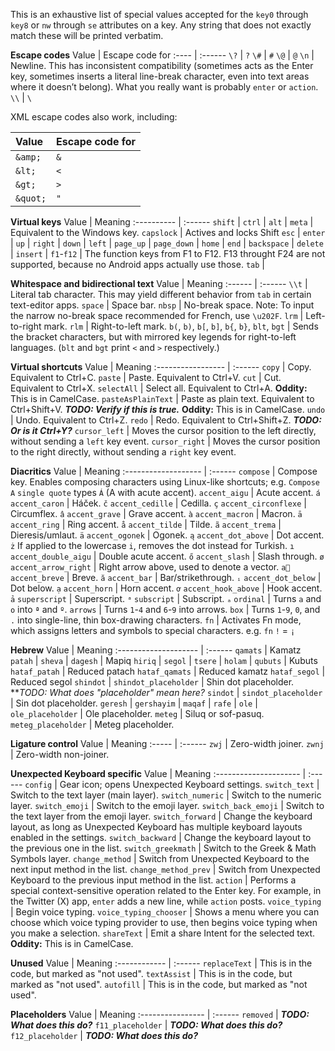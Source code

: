 This is an exhaustive list of special values accepted for the `key0` through `key8` or `nw` through `se` attributes on a key. Any string that does not exactly match these will be printed verbatim.

**Escape codes**
Value | Escape code for
:---- | :------
`\?`  | `?`
`\#`  | `#`
`\@`  | `@`
`\n`  | Newline. This has inconsistent compatibility (sometimes acts as the Enter key, sometimes inserts a literal line-break character, even into text areas where it doesn’t belong). What you really want is probably `enter` or `action`.
`\\`  | `\`

XML escape codes also work, including:

Value    | Escape code for
:------- | :------
`&amp;`  | `&`
`&lt;`   | `<`
`&gt;`   | `>`
`&quot;` | `"`

**Virtual keys**
Value       | Meaning
:---------- | :------
`shift`     |
`ctrl`      |
`alt`       |
`meta`      | Equivalent to the Windows key.
`capslock`  | Actives and locks Shift
`esc`       |
`enter`     |
`up`        |
`right`     |
`down`      |
`left`      |
`page_up`   |
`page_down` |
`home`      |
`end`       |
`backspace` |
`delete`    |
`insert`    |
`f1`-`f12`  | The function keys from F1 to F12. F13 throught F24 are not supported, because no Android apps actually use those.
`tab`       |

**Whitespace and bidirectional text**
Value   | Meaning
:------ | :------
`\\t`   | Literal tab character. This may yield different behavior from `tab` in certain text-editor apps.
`space` | Space bar.
`nbsp`  | No-break space. Note: To input the narrow no-break space recommended for French, use `\u202F`.
`lrm`   | Left-to-right mark.
`rlm`   | Right-to-left mark.
`b(`, `b)`, `b[`, `b]`, `b{`, `b}`, `blt`, `bgt` | Sends the bracket characters, but with mirrored key legends for right-to-left languages. (`blt` and `bgt` print `<` and `>` respectively.)

**Virtual shortcuts**
Value              | Meaning
:----------------- | :------
`copy`             | Copy. Equivalent to Ctrl+C.
`paste`            | Paste. Equivalent to Ctrl+V.
`cut`              | Cut. Equivalent to Ctrl+X.
`selectAll`        | Select all. Equivalent to Ctrl+A. **Oddity:** This is in CamelCase.
`pasteAsPlainText` | Paste as plain text. Equivalent to Ctrl+Shift+V. ***TODO: Verify if this is true.*** **Oddity:** This is in CamelCase.
`undo`             | Undo. Equivalent to Ctrl+Z.
`redo`             | Redo. Equivalent to Ctrl+Shift+Z. ***TODO: Or is it Ctrl+Y?***
`cursor_left`      | Moves the cursor position to the left directly, without sending a `left` key event.
`cursor_right`     | Moves the cursor position to the right directly, without sending a `right` key event.

**Diacritics**
Value                | Meaning
:------------------- | :------
`compose`            | Compose key. Enables composing characters using Linux-like shortcuts; e.g. `Compose` `A` `single quote` types `Á` (A with acute accent).
`accent_aigu`        | Acute accent. `á`
`accent_caron`       | Háček. `č`
`accent_cedille`     | Cedilla. `ç`
`accent_circonflexe` | Circumflex. `â`
`accent_grave`       | Grave accent. `à`
`accent_macron`      | Macron. `ā`
`accent_ring`        | Ring accent. `å`
`accent_tilde`       | Tilde. `ã`
`accent_trema`       | Dieresis/umlaut. `ä`
`accent_ogonek`      | Ogonek. `ą`
`accent_dot_above`   | Dot accent. `ż` If applied to the lowercase `i`, removes the dot instead for Turkish. `ı`
`accent_double_aigu` | Double acute accent. `ő`
`accent_slash`       | Slash through. `ø`
`accent_arrow_right` | Right arrow above, used to denote a vector. `a⃗`
`accent_breve`       | Breve. `ă`
`accent_bar`         | Bar/strikethrough. `ᵢ`
`accent_dot_below`   | Dot below. `ạ`
`accent_horn`        | Horn accent. `ơ`
`accent_hook_above`  | Hook accent. `ả`
`superscript`        | Superscript. `ᵃ`
`subscript`          | Subscript. `ₐ`
`ordinal`            | Turns `a` and `o` into `ª` and `º`.
`arrows`             | Turns `1`-`4` and `6`-`9` into arrows.
`box`                | Turns `1`-`9`, `0`, and `.` into single-line, thin box-drawing characters.
`fn`                 | Activates Fn mode, which assigns letters and symbols to special characters. e.g. `fn` `!` = `¡`

**Hebrew**
Value                 | Meaning
:-------------------- | :------
`qamats`              | Kamatz
`patah`               |
`sheva`               |
`dagesh`              | Mapiq
`hiriq`               |
`segol`               |
`tsere`               |
`holam`               |
`qubuts`              | Kubuts
`hataf_patah`         | Reduced patach
`hataf_qamats`        | Reduced kamatz
`hataf_segol`         | Reduced segol
`shindot`             |
`shindot_placeholder` | Shin dot placeholder. ***TODO: What does "placeholder" mean here?*
`sindot`              |
`sindot_placeholder`  | Sin dot placeholder.
`geresh`              |
`gershayim`           |
`maqaf`               |
`rafe`                |
`ole`                 |
`ole_placeholder`     | Ole placeholder.
`meteg`               | Siluq or sof-pasuq.
`meteg_placeholder`   | Meteg placeholder.

**Ligature control**
Value  | Meaning
:----- | :------
`zwj`  | Zero-width joiner.
`zwnj` | Zero-width non-joiner.

**Unexpected Keyboard specific**
Value                  | Meaning
:--------------------- | :------
`config`               | Gear icon; opens Unexpected Keyboard settings.
`switch_text`          | Switch to the text layer (main layer).
`switch_numeric`       | Switch to the numeric layer.
`switch_emoji`         | Switch to the emoji layer.
`switch_back_emoji`    | Switch to the text layer from the emoji layer.
`switch_forward`       | Change the keyboard layout, as long as Unexpected Keyboard has multiple keyboard layouts enabled in the settings.
`switch_backward`      | Change the keyboard layout to the previous one in the list.
`switch_greekmath`     | Switch to the Greek & Math Symbols layer.
`change_method`        | Switch from Unexpected Keyboard to the next input method in the list.
`change_method_prev`   | Switch from Unexpected Keyboard to the previous input method in the list.
`action`               | Performs a special context-sensitive operation related to the Enter key. For example, in the Twitter (X) app, `enter` adds a new line, while `action` posts.
`voice_typing`         | Begin voice typing.
`voice_typing_chooser` | Shows a menu where you can choose which voice typing provider to use, then begins voice typing when you make a selection.
`shareText`            | Emit a share Intent for the selected text. **Oddity:** This is in CamelCase.

**Unused**
Value         | Meaning
:------------ | :------
`replaceText` | This is in the code, but marked as "not used".
`textAssist`  | This is in the code, but marked as "not used".
`autofill`    | This is in the code, but marked as "not used".

**Placeholders**
Value             | Meaning
:---------------- | :------
`removed`         | ***TODO: What does this do?***
`f11_placeholder` | ***TODO: What does this do?***
`f12_placeholder` | ***TODO: What does this do?***
